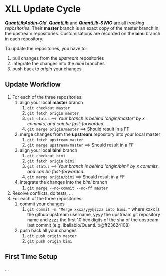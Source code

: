 # XLL Update Cycle
_**QuantLibAddin-Old**_, _**QuantLib**_ and _**QuantLib-SWIG**_ are all *tracking repositories*.
Their **master** branch is an exact copy of the master branch in the upstream repositories.
Customisations are recorded on the **bimi** branch in each repository.

To update the repositories, you have to:
1. pull changes from the *upstream* repositories
2. integrate the changes into the *bimi* branches
3. push back to *origin* your changes

## Update Workflow
1. For each of the three repositories:
     1. align your local **master** branch
          1. `git checkout master`
          2. `git fetch origin master`
          3. `git status` ==> *Your branch is behind 'origin/master' by x commits, and can be fast-forwarded.*
          4. `git merge origin/master` ==> Should result in a FF
     2. merge changes from the **upstream** repository into your local master
          1. `git fetch upstream master`
          2. `git merge upstream/master` ==> Should result in a FF
     3. align your local **bimi** branch
          1. `git checkout bimi`
          2. `git fetch origin bimi`
          3. `git status` ==> *Your branch is behind 'origin/bimi' by x commits, and can be fast-forwarded.*
          4. `git merge origin/bimi` ==> Should result in a FF
     4. integrate the changes into the *bimi* branch
          1. `git merge --no-commit --no-ff master`
2. Resolve conflicts, do tests, ...
3. For each of the three repositories:
     1. commit your changes
          1. `git commit -m "Merge xxxx/yyy@zzzz into bimi."` where xxxx is the github upstream username, yyyy the
             upstream git repository name and zzzz the first 10 hex digits of the sha of the upstream last commit
             (e.g. lballabio/QuantLib@ff23624108)
     2. push back all your changes
          1. `git push origin master`
          2. `git push origin bimi`

## First Time Setup
...
